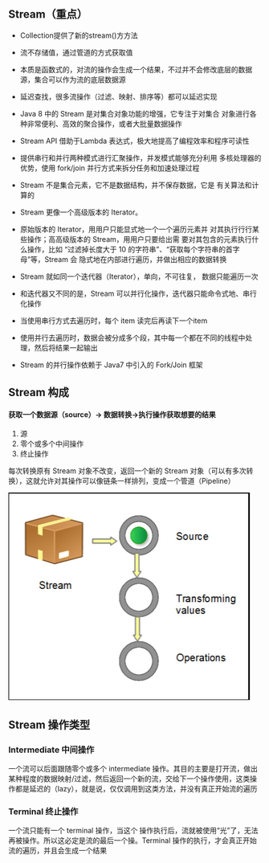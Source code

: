 ## Stream（重点）

-  Collection提供了新的stream()⽅方法

-  流不存储值，通过管道的⽅式获取值

- 本质是函数式的，对流的操作会⽣成⼀个结果，不过并不会修改底层的数据源，集合可以作为流的底层数据源

- 延迟查找，很多流操作（过滤、映射、排序等）都可以延迟实现

- Java 8 中的 Stream 是对集合对象功能的增强，它专注于对集合 对象进行各种⾮常便利、⾼效的聚合操作，或者大批量数据操作

-  Stream API 借助于Lambda 表达式，极⼤地提高了编程效率和程序可读性

- 提供串行和并行两种模式进行汇聚操作，并发模式能够充分利⽤ 多核处理器的优势，使用 fork/join 并行⽅式来拆分任务和加速处理过程

- Stream 不是集合元素，它不是数据结构，并不保存数据，它是 有关算法和计算的

-  Stream 更像一个高级版本的 Iterator。

- 原始版本的 Iterator，⽤用户只能显式地一个一个遍历元素并 对其执⾏行行某些操作；⾼高级版本的 Stream，⽤用户只要给出需 要对其包含的元素执⾏什么操作，⽐如 “过滤掉长度⼤于 10 的字符串”、“获取每个字符串的首字母”等，Stream 会 隐式地在内部进行遍历，并做出相应的数据转换

- Stream 就如同⼀个迭代器（Iterator），单向，不可往复， 数据只能遍历一次

- 和迭代器⼜不同的是，Stream 可以并⾏化操作，迭代器只能命令式地、串⾏化操作

- 当使⽤串⾏⽅式去遍历时，每个 item 读完后再读下⼀个item

- 使⽤并⾏去遍历时，数据会被分成多个段，其中每⼀个都在不同的线程中处理，然后将结果⼀起输出

- Stream 的并⾏操作依赖于 Java7 中引⼊的 Fork/Join 框架

## Stream 构成

#### 获取⼀个数据源（source）→ 数据转换→执⾏操作获取想要的结果

1. 源
2. 零个或多个中间操作
3. 终止操作

每次转换原有 Stream 对象不改变，返回⼀个新的 Stream 对象（可以有多次转换），这就允许对其操作可以像链条⼀样排列，变成⼀个管道（Pipeline）

![](images/stream.jpg)

## Stream 操作类型

### Intermediate 中间操作

⼀个流可以后⾯跟随零个或多个 intermediate 操作。其⽬的主要是打开流，做出某种程度的数据映射/过滤，然后返回⼀个新的流，交给下⼀个操作使⽤，这类操作都是延迟的（lazy），就是说，仅仅调⽤到这类⽅法，并没有真正开始流的遍历

### Terminal 终止操作

⼀个流只能有⼀个 terminal 操作，当这个
操作执⾏后，流就被使⽤“光”了，⽆法再被操作。所以这必定是流的最后⼀个操。Terminal 操作的执⾏，才会真正开始流的遍历，并且会⽣成⼀个结果
